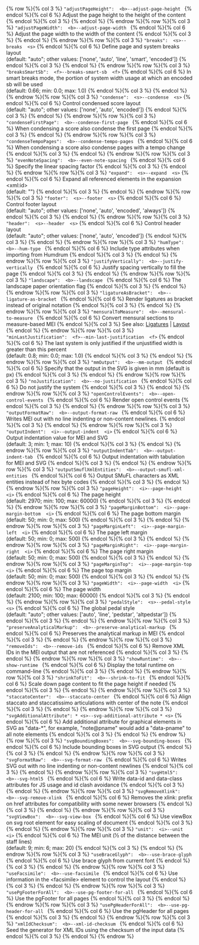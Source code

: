{% row %}{% col 3 %} <span class="lang1">`"adjustPageHeight":  <b>`</span><span class="lang2">`--adjust-page-height `</span> {% endcol %}{% col 6 %} Adjust the page height to the height of the content {% endcol %}{% col 3 %}  {% endcol %}
{% endrow %}{% row %}{% col 3 %} <span class="lang1">`"adjustPageWidth":  <b>`</span><span class="lang2">`--adjust-page-width `</span> {% endcol %}{% col 6 %} Adjust the page width to the width of the content {% endcol %}{% col 3 %}  {% endcol %}
{% endrow %}{% row %}{% col 3 %} <span class="lang1">`"breaks":  <s>`</span><span class="lang2">`--breaks  <s>`</span> {% endcol %}{% col 6 %} Define page and system breaks layout<br/>(default: "auto"; other values: ['none', 'auto', 'line', 'smart', 'encoded']) {% endcol %}{% col 3 %}  {% endcol %}
{% endrow %}{% row %}{% col 3 %} <span class="lang1">`"breaksSmartSb":  <f>`</span><span class="lang2">`--breaks-smart-sb  <f>`</span> {% endcol %}{% col 6 %} In smart breaks mode, the portion of system width usage at which an encoded sb will be used<br/>(default: 0.66; min: 0.0; max: 1.0) {% endcol %}{% col 3 %}  {% endcol %}
{% endrow %}{% row %}{% col 3 %} <span class="lang1">`"condense":  <s>`</span><span class="lang2">`--condense  <s>`</span> {% endcol %}{% col 6 %} Control condensed score layout<br/>(default: "auto"; other values: ['none', 'auto', 'encoded']) {% endcol %}{% col 3 %}  {% endcol %}
{% endrow %}{% row %}{% col 3 %} <span class="lang1">`"condenseFirstPage":  <b>`</span><span class="lang2">`--condense-first-page `</span> {% endcol %}{% col 6 %} When condensing a score also condense the first page {% endcol %}{% col 3 %}  {% endcol %}
{% endrow %}{% row %}{% col 3 %} <span class="lang1">`"condenseTempoPages":  <b>`</span><span class="lang2">`--condense-tempo-pages `</span> {% endcol %}{% col 6 %} When condensing a score also condense pages with a tempo change {% endcol %}{% col 3 %}  {% endcol %}
{% endrow %}{% row %}{% col 3 %} <span class="lang1">`"evenNoteSpacing":  <b>`</span><span class="lang2">`--even-note-spacing `</span> {% endcol %}{% col 6 %} Specify the linear spacing factor {% endcol %}{% col 3 %}  {% endcol %}
{% endrow %}{% row %}{% col 3 %} <span class="lang1">`"expand":  <s>`</span><span class="lang2">`--expand  <s>`</span> {% endcol %}{% col 6 %} Expand all referenced elements in the expansion &lt;xml:id&gt;<br/>(default: "") {% endcol %}{% col 3 %}  {% endcol %}
{% endrow %}{% row %}{% col 3 %} <span class="lang1">`"footer":  <s>`</span><span class="lang2">`--footer  <s>`</span> {% endcol %}{% col 6 %} Control footer layout<br/>(default: "auto"; other values: ['none', 'auto', 'encoded', 'always']) {% endcol %}{% col 3 %}  {% endcol %}
{% endrow %}{% row %}{% col 3 %} <span class="lang1">`"header":  <s>`</span><span class="lang2">`--header  <s>`</span> {% endcol %}{% col 6 %} Control header layout<br/>(default: "auto"; other values: ['none', 'auto', 'encoded']) {% endcol %}{% col 3 %}  {% endcol %}
{% endrow %}{% row %}{% col 3 %} <span class="lang1">`"humType":  <b>`</span><span class="lang2">`--hum-type `</span> {% endcol %}{% col 6 %} Include type attributes when importing from Humdrum {% endcol %}{% col 3 %}  {% endcol %}
{% endrow %}{% row %}{% col 3 %} <span class="lang1">`"justifyVertically":  <b>`</span><span class="lang2">`--justify-vertically `</span> {% endcol %}{% col 6 %} Justify spacing vertically to fill the page {% endcol %}{% col 3 %}  {% endcol %}
{% endrow %}{% row %}{% col 3 %} <span class="lang1">`"landscape":  <b>`</span><span class="lang2">`--landscape `</span> {% endcol %}{% col 6 %} The landscape paper orientation flag {% endcol %}{% col 3 %}  {% endcol %}
{% endrow %}{% row %}{% col 3 %} <span class="lang1">`"ligatureAsBracket":  <b>`</span><span class="lang2">`--ligature-as-bracket `</span> {% endcol %}{% col 6 %} Render ligatures as bracket instead of original notation {% endcol %}{% col 3 %}  {% endcol %}
{% endrow %}{% row %}{% col 3 %} <span class="lang1">`"mensuralToMeasure":  <b>`</span><span class="lang2">`--mensural-to-measure `</span> {% endcol %}{% col 6 %} Convert mensural sections to measure-based MEI {% endcol %}{% col 3 %} See also: [Ligatures](/advanced-topics/mensural-notation.html#ligatures) \| [Layout](/advanced-topics/mensural-notation.html#layout) {% endcol %}
{% endrow %}{% row %}{% col 3 %} <span class="lang1">`"minLastJustification":  <f>`</span><span class="lang2">`--min-last-justification  <f>`</span> {% endcol %}{% col 6 %} The last system is only justified if the unjustified width is greater than this percent<br/>(default: 0.8; min: 0.0; max: 1.0) {% endcol %}{% col 3 %}  {% endcol %}
{% endrow %}{% row %}{% col 3 %} <span class="lang1">`"mmOutput":  <b>`</span><span class="lang2">`--mm-output `</span> {% endcol %}{% col 6 %} Specify that the output in the SVG is given in mm (default is px) {% endcol %}{% col 3 %}  {% endcol %}
{% endrow %}{% row %}{% col 3 %} <span class="lang1">`"noJustification":  <b>`</span><span class="lang2">`--no-justification `</span> {% endcol %}{% col 6 %} Do not justify the system {% endcol %}{% col 3 %}  {% endcol %}
{% endrow %}{% row %}{% col 3 %} <span class="lang1">`"openControlEvents":  <b>`</span><span class="lang2">`--open-control-events `</span> {% endcol %}{% col 6 %} Render open control events {% endcol %}{% col 3 %}  {% endcol %}
{% endrow %}{% row %}{% col 3 %} <span class="lang1">`"outputFormatRaw":  <b>`</span><span class="lang2">`--output-format-raw `</span> {% endcol %}{% col 6 %} Writes MEI out with no line indenting or non-content newlines. {% endcol %}{% col 3 %}  {% endcol %}
{% endrow %}{% row %}{% col 3 %} <span class="lang1">`"outputIndent":  <i>`</span><span class="lang2">`--output-indent  <i>`</span> {% endcol %}{% col 6 %} Output indentation value for MEI and SVG<br/>(default: 3; min: 1; max: 10) {% endcol %}{% col 3 %}  {% endcol %}
{% endrow %}{% row %}{% col 3 %} <span class="lang1">`"outputIndentTab":  <b>`</span><span class="lang2">`--output-indent-tab `</span> {% endcol %}{% col 6 %} Output indentation with tabulation for MEI and SVG {% endcol %}{% col 3 %}  {% endcol %}
{% endrow %}{% row %}{% col 3 %} <span class="lang1">`"outputSmuflXmlEntities":  <b>`</span><span class="lang2">`--output-smufl-xml-entities `</span> {% endcol %}{% col 6 %} Output SMuFL characters as XML entities instead of hex byte codes  {% endcol %}{% col 3 %}  {% endcol %}
{% endrow %}{% row %}{% col 3 %} <span class="lang1">`"pageHeight":  <i>`</span><span class="lang2">`--page-height  <i>`</span> {% endcol %}{% col 6 %} The page height<br/>(default: 2970; min: 100; max: 60000) {% endcol %}{% col 3 %}  {% endcol %}
{% endrow %}{% row %}{% col 3 %} <span class="lang1">`"pageMarginBottom":  <i>`</span><span class="lang2">`--page-margin-bottom  <i>`</span> {% endcol %}{% col 6 %} The page bottom margin<br/>(default: 50; min: 0; max: 500) {% endcol %}{% col 3 %}  {% endcol %}
{% endrow %}{% row %}{% col 3 %} <span class="lang1">`"pageMarginLeft":  <i>`</span><span class="lang2">`--page-margin-left  <i>`</span> {% endcol %}{% col 6 %} The page left margin<br/>(default: 50; min: 0; max: 500) {% endcol %}{% col 3 %}  {% endcol %}
{% endrow %}{% row %}{% col 3 %} <span class="lang1">`"pageMarginRight":  <i>`</span><span class="lang2">`--page-margin-right  <i>`</span> {% endcol %}{% col 6 %} The page right margin<br/>(default: 50; min: 0; max: 500) {% endcol %}{% col 3 %}  {% endcol %}
{% endrow %}{% row %}{% col 3 %} <span class="lang1">`"pageMarginTop":  <i>`</span><span class="lang2">`--page-margin-top  <i>`</span> {% endcol %}{% col 6 %} The page top margin<br/>(default: 50; min: 0; max: 500) {% endcol %}{% col 3 %}  {% endcol %}
{% endrow %}{% row %}{% col 3 %} <span class="lang1">`"pageWidth":  <i>`</span><span class="lang2">`--page-width  <i>`</span> {% endcol %}{% col 6 %} The page width<br/>(default: 2100; min: 100; max: 60000) {% endcol %}{% col 3 %}  {% endcol %}
{% endrow %}{% row %}{% col 3 %} <span class="lang1">`"pedalStyle":  <s>`</span><span class="lang2">`--pedal-style  <s>`</span> {% endcol %}{% col 6 %} The global pedal style<br/>(default: "auto"; other values: ['auto', 'line', 'pedstar', 'altpedstar']) {% endcol %}{% col 3 %}  {% endcol %}
{% endrow %}{% row %}{% col 3 %} <span class="lang1">`"preserveAnalyticalMarkup":  <b>`</span><span class="lang2">`--preserve-analytical-markup `</span> {% endcol %}{% col 6 %} Preserves the analytical markup in MEI {% endcol %}{% col 3 %}  {% endcol %}
{% endrow %}{% row %}{% col 3 %} <span class="lang1">`"removeIds":  <b>`</span><span class="lang2">`--remove-ids `</span> {% endcol %}{% col 6 %} Remove XML IDs in the MEI output that are not referenced {% endcol %}{% col 3 %}  {% endcol %}
{% endrow %}{% row %}{% col 3 %} <span class="lang1">`"showRuntime":  <b>`</span><span class="lang2">`--show-runtime `</span> {% endcol %}{% col 6 %} Display the total runtime on command-line {% endcol %}{% col 3 %}  {% endcol %}
{% endrow %}{% row %}{% col 3 %} <span class="lang1">`"shrinkToFit":  <b>`</span><span class="lang2">`--shrink-to-fit `</span> {% endcol %}{% col 6 %} Scale down page content to fit the page height if needed {% endcol %}{% col 3 %}  {% endcol %}
{% endrow %}{% row %}{% col 3 %} <span class="lang1">`"staccatoCenter":  <b>`</span><span class="lang2">`--staccato-center `</span> {% endcol %}{% col 6 %} Align staccato and staccatissimo articulations with center of the note {% endcol %}{% col 3 %}  {% endcol %}
{% endrow %}{% row %}{% col 3 %} <span class="lang1">`"svgAdditionalAttribute": * <s>`</span><span class="lang2">`--svg-additional-attribute * <s>`</span> {% endcol %}{% col 6 %} Add additional attribute for graphical elements in SVG as &quot;data-*&quot;, for example, &quot;note@pname&quot; would add a &quot;data-pname&quot; to all note elements {% endcol %}{% col 3 %}  {% endcol %}
{% endrow %}{% row %}{% col 3 %} <span class="lang1">`"svgBoundingBoxes":  <b>`</span><span class="lang2">`--svg-bounding-boxes `</span> {% endcol %}{% col 6 %} Include bounding boxes in SVG output {% endcol %}{% col 3 %}  {% endcol %}
{% endrow %}{% row %}{% col 3 %} <span class="lang1">`"svgFormatRaw":  <b>`</span><span class="lang2">`--svg-format-raw `</span> {% endcol %}{% col 6 %} Writes SVG out with no line indenting or non-content newlines {% endcol %}{% col 3 %}  {% endcol %}
{% endrow %}{% row %}{% col 3 %} <span class="lang1">`"svgHtml5":  <b>`</span><span class="lang2">`--svg-html5 `</span> {% endcol %}{% col 6 %} Write data-id and data-class attributes for JS usage and id clash avoidance {% endcol %}{% col 3 %}  {% endcol %}
{% endrow %}{% row %}{% col 3 %} <span class="lang1">`"svgRemoveXlink":  <b>`</span><span class="lang2">`--svg-remove-xlink `</span> {% endcol %}{% col 6 %} Removes the xlink: prefix on href attributes for compatibility with some newer browsers {% endcol %}{% col 3 %}  {% endcol %}
{% endrow %}{% row %}{% col 3 %} <span class="lang1">`"svgViewBox":  <b>`</span><span class="lang2">`--svg-view-box `</span> {% endcol %}{% col 6 %} Use viewBox on svg root element for easy scaling of document {% endcol %}{% col 3 %}  {% endcol %}
{% endrow %}{% row %}{% col 3 %} <span class="lang1">`"unit":  <i>`</span><span class="lang2">`--unit  <i>`</span> {% endcol %}{% col 6 %} The MEI unit (1⁄2 of the distance between the staff lines)<br/>(default: 9; min: 6; max: 20) {% endcol %}{% col 3 %}  {% endcol %}
{% endrow %}{% row %}{% col 3 %} <span class="lang1">`"useBraceGlyph":  <b>`</span><span class="lang2">`--use-brace-glyph `</span> {% endcol %}{% col 6 %} Use brace glyph from current font {% endcol %}{% col 3 %}  {% endcol %}
{% endrow %}{% row %}{% col 3 %} <span class="lang1">`"useFacsimile":  <b>`</span><span class="lang2">`--use-facsimile `</span> {% endcol %}{% col 6 %} Use information in the &lt;facsimile&gt; element to control the layout {% endcol %}{% col 3 %}  {% endcol %}
{% endrow %}{% row %}{% col 3 %} <span class="lang1">`"usePgFooterForAll":  <b>`</span><span class="lang2">`--use-pg-footer-for-all `</span> {% endcol %}{% col 6 %} Use the pgFooter for all pages {% endcol %}{% col 3 %}  {% endcol %}
{% endrow %}{% row %}{% col 3 %} <span class="lang1">`"usePgHeaderForAll":  <b>`</span><span class="lang2">`--use-pg-header-for-all `</span> {% endcol %}{% col 6 %} Use the pgHeader for all pages {% endcol %}{% col 3 %}  {% endcol %}
{% endrow %}{% row %}{% col 3 %} <span class="lang1">`"xmlIdChecksum":  <b>`</span><span class="lang2">`--xml-id-checksum `</span> {% endcol %}{% col 6 %} Seed the generator for XML IDs using the checksum of the input data {% endcol %}{% col 3 %}  {% endcol %}
{% endrow %}